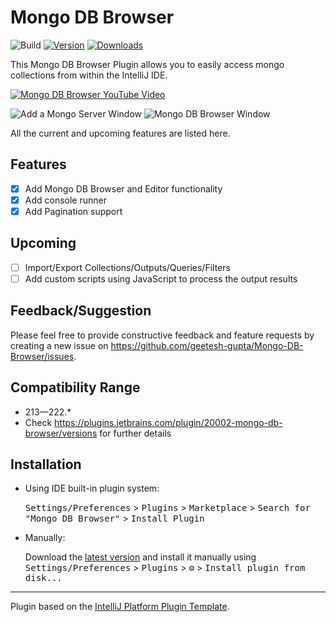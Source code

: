 # Mongo DB Browser

![Build](https://github.com/geetesh-gupta/mongo-for-intellij/workflows/Build/badge.svg)
[![Version](https://img.shields.io/jetbrains/plugin/v/20002-mongo-db-browser.svg)](https://plugins.jetbrains.com/plugin/20002-mongo-db-browser)
[![Downloads](https://img.shields.io/jetbrains/plugin/d/20002-mongo-db-browser.svg)](https://plugins.jetbrains.com/plugin/20002-mongo-db-browser)

<!-- Plugin description -->
This Mongo DB Browser Plugin allows you to easily access mongo collections from within the IntelliJ IDE.

[![Mongo DB Browser YouTube Video](https://user-images.githubusercontent.com/34645022/192192583-09c6ce32-d270-485c-8bf4-893b31ee0145.png)](https://www.youtube.com/watch?v=mSWgqWe1nFg "Mongo DB Browser YouTube Video")

![Add a Mongo Server Window](https://user-images.githubusercontent.com/34645022/192191737-854e969e-4492-4257-892c-65d2b5235b50.png)
![Mongo DB Browser Window](https://user-images.githubusercontent.com/34645022/192191742-888d19e9-9e0e-448a-912b-2b64d4a090d2.png)

All the current and upcoming features are listed here.

## Features

- [x] Add Mongo DB Browser and Editor functionality
- [x] Add console runner
- [x] Add Pagination support

## Upcoming

- [ ] Import/Export Collections/Outputs/Queries/Filters
- [ ] Add custom scripts using JavaScript to process the output results

## Feedback/Suggestion

Please feel free to provide constructive feedback and feature requests by creating a new issue
on https://github.com/geetesh-gupta/Mongo-DB-Browser/issues.

<!-- Plugin description end -->

## Compatibility Range

- 213—222.*
- Check https://plugins.jetbrains.com/plugin/20002-mongo-db-browser/versions for further details

## Installation

- Using IDE built-in plugin system:

  <kbd>Settings/Preferences</kbd> > <kbd>Plugins</kbd> > <kbd>Marketplace</kbd> > <kbd>Search for "Mongo DB
  Browser"</kbd> >
  <kbd>Install Plugin</kbd>

- Manually:

  Download the [latest version](https://plugins.jetbrains.com/plugin/20002-mongo-db-browser) and install it manually
  using
  <kbd>Settings/Preferences</kbd> > <kbd>Plugins</kbd> > <kbd>⚙️</kbd> > <kbd>Install plugin from disk...</kbd>

---
Plugin based on the [IntelliJ Platform Plugin Template][template].

[template]: https://github.com/JetBrains/intellij-platform-plugin-template
